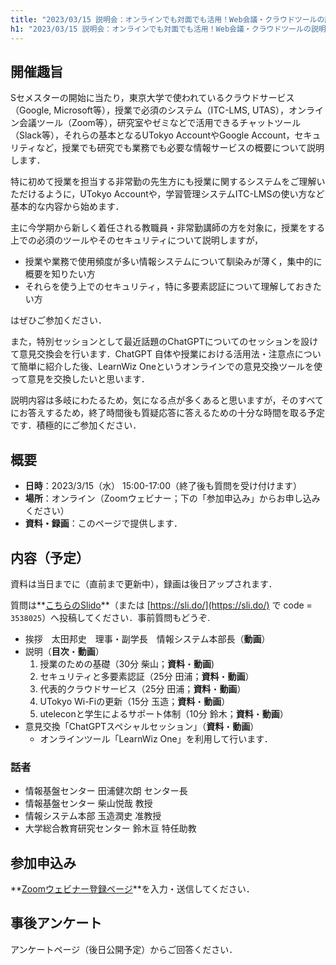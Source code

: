 ```yaml
---
title: "2023/03/15 説明会：オンラインでも対面でも活用！Web会議・クラウドツールの説明会 〜 そして「あのAIツール」について\"Chat\"しましょう 〜"
h1: "2023/03/15 説明会：オンラインでも対面でも活用！Web会議・クラウドツールの説明会 <small>〜 そして「あのAIツール」について\"Chat\"しましょう 〜</small>"
---
```


## 開催趣旨
Sセメスターの開始に当たり，東京大学で使われているクラウドサービス（Google, Microsoft等），授業で必須のシステム（ITC-LMS, UTAS），オンライン会議ツール（Zoom等），研究室やゼミなどで活用できるチャットツール（Slack等），それらの基本となるUTokyo AccountやGoogle Account，セキュリティなど，授業でも研究でも業務でも必要な情報サービスの概要について説明します．

特に初めて授業を担当する非常勤の先生方にも授業に関するシステムをご理解いただけるように，UTokyo Accountや，学習管理システムITC-LMSの使い方など基本的な内容から始めます．

主に今学期から新しく着任される教職員・非常勤講師の方を対象に，授業をする上での必須のツールやそのセキュリティについて説明しますが，

- 授業や業務で使用頻度が多い情報システムについて馴染みが薄く，集中的に概要を知りたい方
- それらを使う上でのセキュリティ，特に多要素認証について理解しておきたい方

はぜひご参加ください．

また，特別セッションとして最近話題のChatGPTについてのセッションを設けて意見交換会を行います．ChatGPT 自体や授業における活用法・注意点について簡単に紹介した後、LearnWiz Oneというオンラインでの意見交換ツールを使って意見を交換したいと思います．

説明内容は多岐にわたるため，気になる点が多くあると思いますが，そのすべてにお答えするため，終了時間後も質疑応答に答えるための十分な時間を取る予定です．積極的にご参加ください．

## 概要

- **日時**：2023/3/15（水） 15:00-17:00（終了後も質問を受け付けます）
- **場所**：オンライン（Zoomウェビナー；下の「参加申込み」からお申し込みください）
- **資料・録画**：このページで提供します．

## 内容（予定）

資料は当日までに（直前まで更新中），録画は後日アップされます．

質問は**[こちらのSlido](https://app.sli.do/event/1zk7tdadzgzShkmJf2vts6/live/questions)**（または [https://sli.do/](https://sli.do/) で code = `3538025`）へ投稿してください．事前質問もどうぞ.

- 挨拶　太田邦史　理事・副学長　情報システム本部長（**動画**）
- 説明（**目次**・**動画**）
    1. 授業のための基礎（30分 柴山；**資料**・**動画**)
    1. セキュリティと多要素認証（25分 田浦；**資料**・**動画**）
    1. 代表的クラウドサービス（25分 田浦；**資料**・**動画**）
    1. UTokyo Wi-Fiの更新（15分 玉造；**資料**・**動画**）
    1. uteleconと学生によるサポート体制（10分 鈴木；**資料**・**動画**）
- 意見交換「ChatGPTスペシャルセッション」（**資料**・**動画**）
    - オンラインツール「LearnWiz One」を利用して行います．

### 話者

- 情報基盤センター 田浦健次朗 センター長
- 情報基盤センター 柴山悦哉 教授
- 情報システム本部 玉造潤史 准教授
- 大学総合教育研究センター 鈴木亘 特任助教

## 参加申込み

**[Zoomウェビナー登録ページ](https://u-tokyo-ac-jp.zoom.us/webinar/register/WN_a6JnGJdpSj6TQIc37Z9WKA)**を入力・送信してください．

## 事後アンケート

アンケートページ（後日公開予定）からご回答ください．